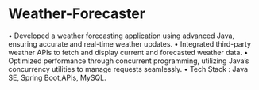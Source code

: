 # Weather-Forecaster

• Developed a weather forecasting application using advanced Java,
ensuring accurate and real-time weather updates.
• Integrated third-party weather APIs to fetch and display current and
forecasted weather data.
• Optimized performance through concurrent programming, utilizing
Java’s concurrency utilities to manage requests seamlessly.
• Tech Stack : Java SE, Spring Boot,APIs, MySQL.
